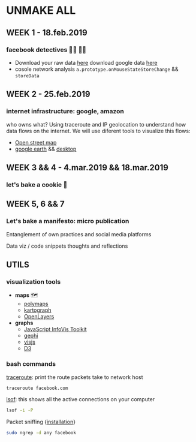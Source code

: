 # UNMAKE ALL

## WEEK 1 - 18.feb.2019

### facebook detectives 🕵️‍♂️ 🕵️‍♀️

* Download your raw data [here](https://www.facebook.com/help/delete_account/) download google data [here](https://support.google.com/accounts/answer/3024190?hl=en)
* cosole network analysis ```a.prototype.onMouseStateStoreChange``` && `storeData`

## WEEK 2 - 25.feb.2019

### internet infrastructure: google, amazon

who owns what? Using traceroute and IP geolocation to understand how data flows on the internet. We will use diferent tools to visualize this flows: 

* [Open street map](https://www.openstreetmap.org/#map=8/46.825/8.224)
* [google earth](https://www.google.com/earth/) && [desktop](https://www.google.com/earth/versions/)

## WEEK 3 && 4 - 4.mar.2019 && 18.mar.2019

### let's bake a cookie 🍪

## WEEK 5, 6 && 7 

### Let's bake a manifesto: micro publication

Entanglement of own practices and social media platforms

Data viz / code snippets thoughts and reflections

## UTILS

### visualization tools

* __maps__ 🗺
  * [polymaps](http://polymaps.org/)
  * [kartograph](http://kartograph.org/)
  * [OpenLayers](https://openlayers.org/)
* __graphs__
  * [JavaScript InfoVis Toolkit](http://philogb.github.io/jit/)
  * [gephi](https://gephi.org/)
  * [visjs](http://visjs.org/network_examples.html)
  * [D3](https://d3js.org/)



### bash commands

[traceroute](https://ss64.com/bash/traceroute.html): print the route packets take to network host

```bash
traceroute facebook.com
```



[lsof](https://ss64.com/bash/lsof.html): this shows all the active connections on your computer

```bash
lsof -i -P
```

Packet sniffing {[installation](http://macappstore.org/ngrep/)}

```bash
sudo ngrep -d any facebook
```

